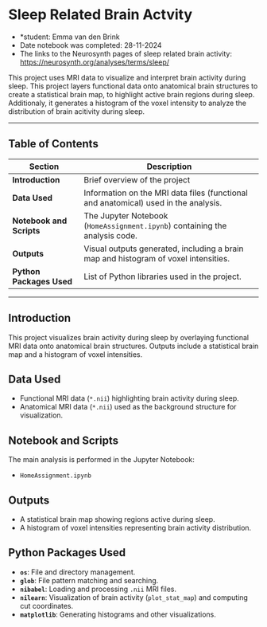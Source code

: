 # Sleep Related Brain Actvity
- *student: Emma van den Brink
- Date notebook was completed: 28-11-2024
- The links to the Neurosynth pages of sleep related brain activity: https://neurosynth.org/analyses/terms/sleep/

This project uses MRI data to visualize and interpret brain activity during sleep. This project layers functional data onto anatomical brain structures to create a statistical brain map, to highlight active brain regions during sleep. Additionaly, it generates a histogram of the voxel intensity to analyze the distribution of brain acitivity during sleep. 

---

## Table of Contents

| Section                 | Description                                                                       |
|-------------------------|-----------------------------------------------------------------------------------|
| **Introduction**         | Brief overview of the project                               |
| **Data Used**            | Information on the MRI data files (functional and anatomical) used in the analysis. |
| **Notebook and Scripts** | The Jupyter Notebook (`HomeAssignment.ipynb`) containing the analysis code. |
| **Outputs**              | Visual outputs generated, including a brain map and histogram of voxel intensities. |
| **Python Packages Used** | List of Python libraries used in the project.                                      |

---
## Introduction
This project visualizes brain activity during sleep by overlaying functional MRI data onto anatomical brain structures. Outputs include a statistical brain map and a histogram of voxel intensities.  

## Data Used
- Functional MRI data (`*.nii`) highlighting brain activity during sleep.  
- Anatomical MRI data (`*.nii`) used as the background structure for visualization.  

## Notebook and Scripts
The main analysis is performed in the Jupyter Notebook:  
- `HomeAssignment.ipynb`  

## Outputs
- A statistical brain map showing regions active during sleep.  
- A histogram of voxel intensities representing brain activity distribution.  

## Python Packages Used
- **`os`**: File and directory management.  
- **`glob`**: File pattern matching and searching.  
- **`nibabel`**: Loading and processing `.nii` MRI files.  
- **`nilearn`**: Visualization of brain activity (`plot_stat_map`) and computing cut coordinates.  
- **`matplotlib`**: Generating histograms and other visualizations.  

